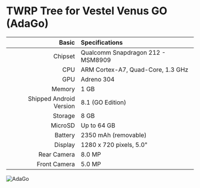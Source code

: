 # TWRP Tree for Vestel Venus GO (AdaGo)

Basic   | Specifications
-------:|:-------------------------
Chipset | Qualcomm Snapdragon 212 - MSM8909
CPU | ARM Cortex-A7, Quad-Core, 1.3 GHz
GPU     | Adreno 304
Memory  | 1 GB
Shipped Android Version | 8.1 (GO Edition)
Storage | 8 GB
MicroSD | Up to 64 GB
Battery | 2350 mAh (removable)
Display | 1280 x 720 pixels, 5.0"
Rear Camera  | 8.0 MP
Front Camera | 5.0 MP

![AdaGo](https://www.vestel.com.tr/ProductImages/LargeImagesNew/20291225_r1.png "AdaGo")
